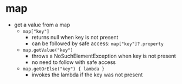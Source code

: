 # map

- get a value from a map
    - `map["key"]`
        - returns null when key is not present
        - can be followed by safe access: `map["key"]?.property`
    - `map.getValue("key")`
        - throws a NoSuchElementException when key is not present
        - no need to follow with safe access
    - `map.getOrElse("key") { lambda }`
        - invokes the lambda if the key was not present
    